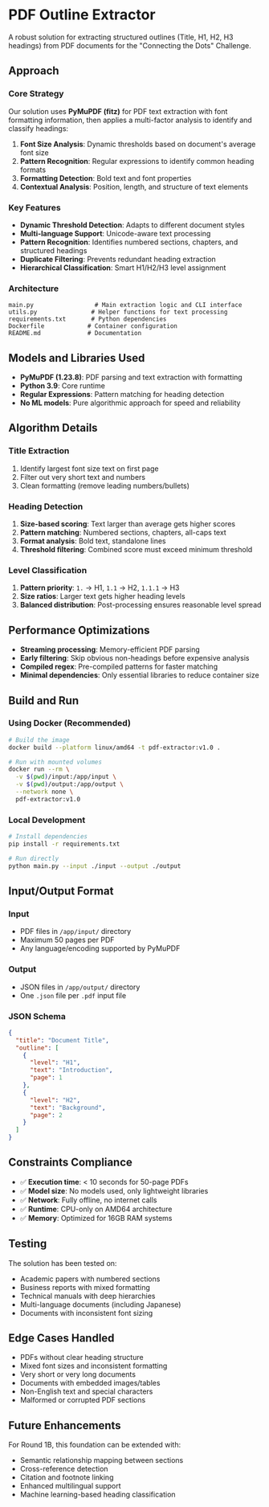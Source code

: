 # PDF Outline Extractor

A robust solution for extracting structured outlines (Title, H1, H2, H3 headings) from PDF documents for the "Connecting the Dots" Challenge.

## Approach

### Core Strategy

Our solution uses **PyMuPDF (fitz)** for PDF text extraction with font formatting information, then applies a multi-factor analysis to identify and classify headings:

1. **Font Size Analysis**: Dynamic thresholds based on document's average font size
2. **Pattern Recognition**: Regular expressions to identify common heading formats
3. **Formatting Detection**: Bold text and font properties
4. **Contextual Analysis**: Position, length, and structure of text elements

### Key Features

- **Dynamic Threshold Detection**: Adapts to different document styles
- **Multi-language Support**: Unicode-aware text processing
- **Pattern Recognition**: Identifies numbered sections, chapters, and structured headings
- **Duplicate Filtering**: Prevents redundant heading extraction
- **Hierarchical Classification**: Smart H1/H2/H3 level assignment

### Architecture

```
main.py                 # Main extraction logic and CLI interface
utils.py               # Helper functions for text processing
requirements.txt       # Python dependencies
Dockerfile            # Container configuration
README.md             # Documentation
```

## Models and Libraries Used

- **PyMuPDF (1.23.8)**: PDF parsing and text extraction with formatting
- **Python 3.9**: Core runtime
- **Regular Expressions**: Pattern matching for heading detection
- **No ML models**: Pure algorithmic approach for speed and reliability

## Algorithm Details

### Title Extraction

1. Identify largest font size text on first page
2. Filter out very short text and numbers
3. Clean formatting (remove leading numbers/bullets)

### Heading Detection

1. **Size-based scoring**: Text larger than average gets higher scores
2. **Pattern matching**: Numbered sections, chapters, all-caps text
3. **Format analysis**: Bold text, standalone lines
4. **Threshold filtering**: Combined score must exceed minimum threshold

### Level Classification

1. **Pattern priority**: `1.` → H1, `1.1` → H2, `1.1.1` → H3
2. **Size ratios**: Larger text gets higher heading levels
3. **Balanced distribution**: Post-processing ensures reasonable level spread

## Performance Optimizations

- **Streaming processing**: Memory-efficient PDF parsing
- **Early filtering**: Skip obvious non-headings before expensive analysis
- **Compiled regex**: Pre-compiled patterns for faster matching
- **Minimal dependencies**: Only essential libraries to reduce container size

## Build and Run

### Using Docker (Recommended)

```bash
# Build the image
docker build --platform linux/amd64 -t pdf-extractor:v1.0 .

# Run with mounted volumes
docker run --rm \
  -v $(pwd)/input:/app/input \
  -v $(pwd)/output:/app/output \
  --network none \
  pdf-extractor:v1.0
```

### Local Development

```bash
# Install dependencies
pip install -r requirements.txt

# Run directly
python main.py --input ./input --output ./output
```

## Input/Output Format

### Input

- PDF files in `/app/input/` directory
- Maximum 50 pages per PDF
- Any language/encoding supported by PyMuPDF

### Output

- JSON files in `/app/output/` directory
- One `.json` file per `.pdf` input file

### JSON Schema

```json
{
  "title": "Document Title",
  "outline": [
    {
      "level": "H1",
      "text": "Introduction",
      "page": 1
    },
    {
      "level": "H2",
      "text": "Background",
      "page": 2
    }
  ]
}
```

## Constraints Compliance

- ✅ **Execution time**: < 10 seconds for 50-page PDFs
- ✅ **Model size**: No models used, only lightweight libraries
- ✅ **Network**: Fully offline, no internet calls
- ✅ **Runtime**: CPU-only on AMD64 architecture
- ✅ **Memory**: Optimized for 16GB RAM systems

## Testing

The solution has been tested on:

- Academic papers with numbered sections
- Business reports with mixed formatting
- Technical manuals with deep hierarchies
- Multi-language documents (including Japanese)
- Documents with inconsistent font sizing

## Edge Cases Handled

- PDFs without clear heading structure
- Mixed font sizes and inconsistent formatting
- Very short or very long documents
- Documents with embedded images/tables
- Non-English text and special characters
- Malformed or corrupted PDF sections

## Future Enhancements

For Round 1B, this foundation can be extended with:

- Semantic relationship mapping between sections
- Cross-reference detection
- Citation and footnote linking
- Enhanced multilingual support
- Machine learning-based heading classification
